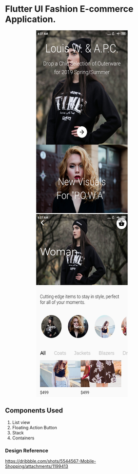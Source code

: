 # Flutter UI Fashion E-commerce Application.

<p align="center"> 
<img width="300" height="600" src="https://github.com/Dhruvpolaris/flutter_ui_fashion_mobile_shopping/blob/master/flutter_UI_Final_Output2.jpg">
  <br>
<img width="300" height="600" src="https://github.com/Dhruvpolaris/flutter_ui_fashion_mobile_shopping/blob/master/flutter_UI_Final_Output1.jpg">
</p>

## Components Used
1. List view
2. Floating Action Button
3. Stack
4. Containers

### Design Reference
https://dribbble.com/shots/5544567-Mobile-Shopping/attachments/1199413

